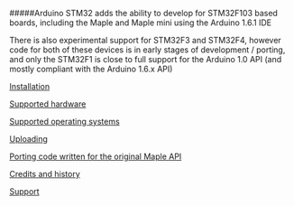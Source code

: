 #####Arduino STM32 adds the ability to develop for STM32F103 based boards, including the Maple and Maple mini using the Arduino 1.6.1 IDE

There is also experimental support for STM32F3 and STM32F4, however code for both of these devices is in early stages of development / porting, and only the STM32F1 is close to full support for the Arduino 1.0 API (and mostly compliant with the Arduino 1.6.x API)

[Installation](https://github.com/rogerclarkmelbourne/Arduino_STM32/wiki/Installation)

[Supported hardware](https://github.com/rogerclarkmelbourne/Arduino_STM32/wiki/Supported-hardware)

[Supported operating systems](https://github.com/rogerclarkmelbourne/Arduino_STM32/wiki/Supported-operating-systems)

[Uploading](https://github.com/rogerclarkmelbourne/Arduino_STM32/wiki/Uploading)

[Porting code written for the original Maple API](https://github.com/rogerclarkmelbourne/Arduino_STM32/wiki/Porting-code-written-for-the-original-Maple-API)

[Credits and history](https://github.com/rogerclarkmelbourne/Arduino_STM32/wiki/Credits-and-history)

[Support](http://forum.arduino.cc/index.php?topic=265904.new#new)
